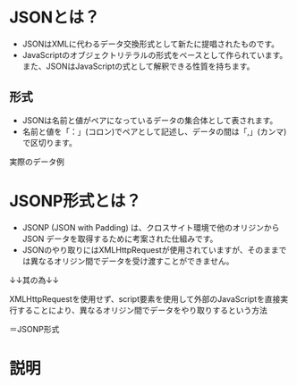 # JSONとは？
* JSONはXMLに代わるデータ交換形式として新たに提唱されたものです。
* JavaScriptのオブジェクトリテラルの形式をベースとして作られています。また、JSONはJavaScriptの式として解釈できる性質を持ちます。
## 形式
* JSONは名前と値がペアになっているデータの集合体として表されます。
* 名前と値を「：」(コロン)でペアとして記述し、データの間は「,」(カンマ)で区切ります。

実際のデータ例
# JSONP形式とは？
* JSONP (JSON with Padding) は、クロスサイト環境で他のオリジンから JSON データを取得するために考案された仕組みです。
* JSONのやり取りにはXMLHttpRequestが使用されていますが、そのままでは異なるオリジン間でデータを受け渡すことができません。

↓↓其の為↓↓

XMLHttpRequestを使用せず、script要素を使用して外部のJavaScriptを直接実行することにより、異なるオリジン間でデータをやり取りするという方法

＝JSONP形式
# 説明
